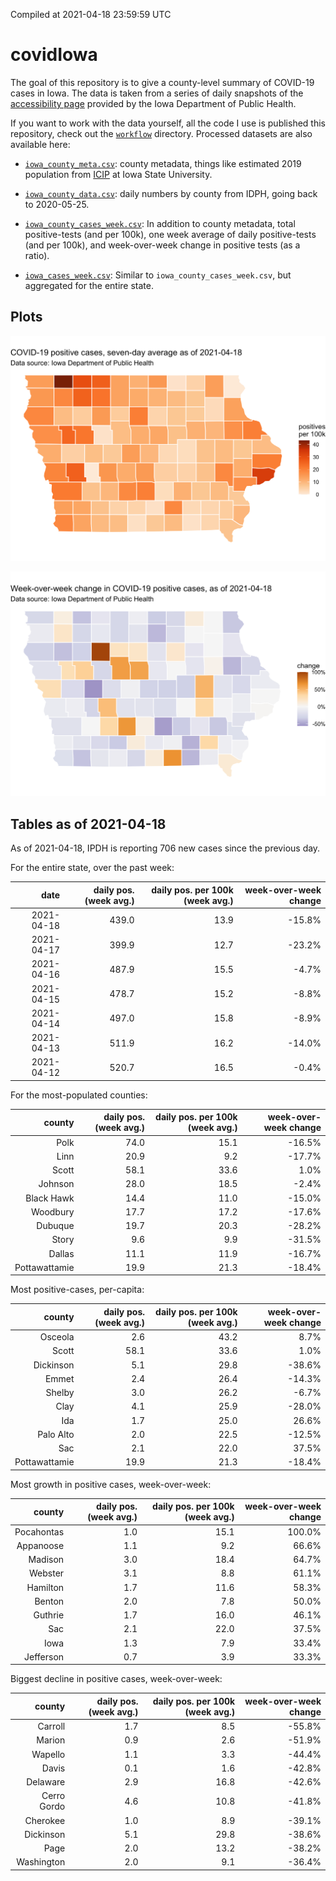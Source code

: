 Compiled at 2021-04-18 23:59:59 UTC

<!-- README.md is generated from README.Rmd. Please edit that file -->

# covidIowa

<!-- badges: start -->

<!-- badges: end -->

The goal of this repository is to give a county-level summary of
COVID-19 cases in Iowa. The data is taken from a series of daily
snapshots of the [accessibility
page](https://coronavirus.iowa.gov/pages/access) provided by the Iowa
Department of Public Health.

If you want to work with the data yourself, all the code I use is
published this repository, check out the [`workflow`](workflow)
directory. Processed datasets are also available here:

  - [`iowa_county_meta.csv`](https://raw.githubusercontent.com/ijlyttle/covidIowa/master/workflow/data/99-publish/iowa_county_meta.csv):
    county metadata, things like estimated 2019 population from
    [ICIP](https://www.icip.iastate.edu/tables/population/counties-estimates)
    at Iowa State University.

  - [`iowa_county_data.csv`](https://raw.githubusercontent.com/ijlyttle/covidIowa/master/workflow/data/99-publish/iowa_county_data.csv):
    daily numbers by county from IDPH, going back to 2020-05-25.

  - [`iowa_county_cases_week.csv`](https://raw.githubusercontent.com/ijlyttle/covidIowa/master/workflow/data/99-publish/iowa_county_data.csv):
    In addition to county metadata, total positive-tests (and per 100k),
    one week average of daily positive-tests (and per 100k), and
    week-over-week change in positive tests (as a ratio).

  - [`iowa_cases_week.csv`](https://raw.githubusercontent.com/ijlyttle/covidIowa/master/workflow/data/99-publish/iowa_cases_week.csv):
    Similar to `iowa_county_cases_week.csv`, but aggregated for the
    entire state.

## Plots

![](workflow/data/99-publish/iowa_cases.png)

![](workflow/data/99-publish/iowa_change.png)

## Tables as of 2021-04-18

As of 2021-04-18, IPDH is reporting 706 new cases since the previous
day.

For the entire state, over the past week:

|       date | daily pos. (week avg.) | daily pos. per 100k (week avg.) | week-over-week change |
| ---------: | ---------------------: | ------------------------------: | --------------------: |
| 2021-04-18 |                  439.0 |                            13.9 |               \-15.8% |
| 2021-04-17 |                  399.9 |                            12.7 |               \-23.2% |
| 2021-04-16 |                  487.9 |                            15.5 |                \-4.7% |
| 2021-04-15 |                  478.7 |                            15.2 |                \-8.8% |
| 2021-04-14 |                  497.0 |                            15.8 |                \-8.9% |
| 2021-04-13 |                  511.9 |                            16.2 |               \-14.0% |
| 2021-04-12 |                  520.7 |                            16.5 |                \-0.4% |

For the most-populated counties:

|        county | daily pos. (week avg.) | daily pos. per 100k (week avg.) | week-over-week change |
| ------------: | ---------------------: | ------------------------------: | --------------------: |
|          Polk |                   74.0 |                            15.1 |               \-16.5% |
|          Linn |                   20.9 |                             9.2 |               \-17.7% |
|         Scott |                   58.1 |                            33.6 |                  1.0% |
|       Johnson |                   28.0 |                            18.5 |                \-2.4% |
|    Black Hawk |                   14.4 |                            11.0 |               \-15.0% |
|      Woodbury |                   17.7 |                            17.2 |               \-17.6% |
|       Dubuque |                   19.7 |                            20.3 |               \-28.2% |
|         Story |                    9.6 |                             9.9 |               \-31.5% |
|        Dallas |                   11.1 |                            11.9 |               \-16.7% |
| Pottawattamie |                   19.9 |                            21.3 |               \-18.4% |

Most positive-cases, per-capita:

|        county | daily pos. (week avg.) | daily pos. per 100k (week avg.) | week-over-week change |
| ------------: | ---------------------: | ------------------------------: | --------------------: |
|       Osceola |                    2.6 |                            43.2 |                  8.7% |
|         Scott |                   58.1 |                            33.6 |                  1.0% |
|     Dickinson |                    5.1 |                            29.8 |               \-38.6% |
|         Emmet |                    2.4 |                            26.4 |               \-14.3% |
|        Shelby |                    3.0 |                            26.2 |                \-6.7% |
|          Clay |                    4.1 |                            25.9 |               \-28.0% |
|           Ida |                    1.7 |                            25.0 |                 26.6% |
|     Palo Alto |                    2.0 |                            22.5 |               \-12.5% |
|           Sac |                    2.1 |                            22.0 |                 37.5% |
| Pottawattamie |                   19.9 |                            21.3 |               \-18.4% |

Most growth in positive cases, week-over-week:

|     county | daily pos. (week avg.) | daily pos. per 100k (week avg.) | week-over-week change |
| ---------: | ---------------------: | ------------------------------: | --------------------: |
| Pocahontas |                    1.0 |                            15.1 |                100.0% |
|  Appanoose |                    1.1 |                             9.2 |                 66.6% |
|    Madison |                    3.0 |                            18.4 |                 64.7% |
|    Webster |                    3.1 |                             8.8 |                 61.1% |
|   Hamilton |                    1.7 |                            11.6 |                 58.3% |
|     Benton |                    2.0 |                             7.8 |                 50.0% |
|    Guthrie |                    1.7 |                            16.0 |                 46.1% |
|        Sac |                    2.1 |                            22.0 |                 37.5% |
|       Iowa |                    1.3 |                             7.9 |                 33.4% |
|  Jefferson |                    0.7 |                             3.9 |                 33.3% |

Biggest decline in positive cases, week-over-week:

|      county | daily pos. (week avg.) | daily pos. per 100k (week avg.) | week-over-week change |
| ----------: | ---------------------: | ------------------------------: | --------------------: |
|     Carroll |                    1.7 |                             8.5 |               \-55.8% |
|      Marion |                    0.9 |                             2.6 |               \-51.9% |
|     Wapello |                    1.1 |                             3.3 |               \-44.4% |
|       Davis |                    0.1 |                             1.6 |               \-42.8% |
|    Delaware |                    2.9 |                            16.8 |               \-42.6% |
| Cerro Gordo |                    4.6 |                            10.8 |               \-41.8% |
|    Cherokee |                    1.0 |                             8.9 |               \-39.1% |
|   Dickinson |                    5.1 |                            29.8 |               \-38.6% |
|        Page |                    2.0 |                            13.2 |               \-38.2% |
|  Washington |                    2.0 |                             9.1 |               \-36.4% |
